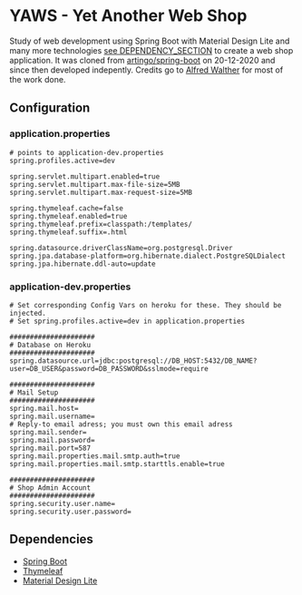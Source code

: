 # YAWS - Yet Another Web Shop
Study of web development using Spring Boot with Material Design Lite and many more technologies [see DEPENDENCY_SECTION](#depend) to create a web shop application. It was cloned from [artingo/spring-boot](https://github.com/artingo/spring-boot) on 20-12-2020 and since then developed indepently. Credits go to [Alfred Walther](https://github.com/artingo) for most of the work done. 

## Configuration
### application.properties

    # points to application-dev.properties
    spring.profiles.active=dev

    spring.servlet.multipart.enabled=true
    spring.servlet.multipart.max-file-size=5MB
    spring.servlet.multipart.max-request-size=5MB

    spring.thymeleaf.cache=false
    spring.thymeleaf.enabled=true
    spring.thymeleaf.prefix=classpath:/templates/
    spring.thymeleaf.suffix=.html

    spring.datasource.driverClassName=org.postgresql.Driver
    spring.jpa.database-platform=org.hibernate.dialect.PostgreSQLDialect
    spring.jpa.hibernate.ddl-auto=update
    
### application-dev.properties

    # Set corresponding Config Vars on heroku for these. They should be injected.
    # Set spring.profiles.active=dev in application.properties
    
    #####################
    # Database on Heroku
    #####################
    spring.datasource.url=jdbc:postgresql://DB_HOST:5432/DB_NAME?user=DB_USER&password=DB_PASSWORD&sslmode=require

    #####################
    # Mail Setup
    #####################
    spring.mail.host=
    spring.mail.username=
    # Reply-to email adress; you must own this email adress
    spring.mail.sender=
    spring.mail.password=
    spring.mail.port=587
    spring.mail.properties.mail.smtp.auth=true
    spring.mail.properties.mail.smtp.starttls.enable=true

    #####################
    # Shop Admin Account
    #####################
    spring.security.user.name=
    spring.security.user.password=


## <a name="depend">Dependencies</a>

- [Spring Boot](https://spring.io/projects/spring-boot)
- [Thymeleaf](https://www.thymeleaf.org/)
- [Material Design Lite](https://getmdl.io/)


